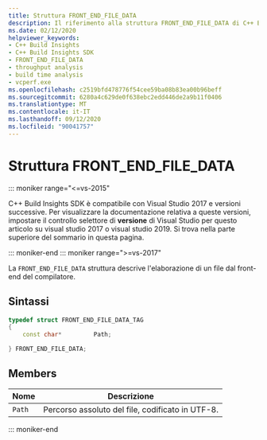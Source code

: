 ```yaml
---
title: Struttura FRONT_END_FILE_DATA
description: Il riferimento alla struttura FRONT_END_FILE_DATA di C++ Build Insights SDK.
ms.date: 02/12/2020
helpviewer_keywords:
- C++ Build Insights
- C++ Build Insights SDK
- FRONT_END_FILE_DATA
- throughput analysis
- build time analysis
- vcperf.exe
ms.openlocfilehash: c2519bfd478776f54cee59ba08b83ea00b96beff
ms.sourcegitcommit: 6280a4c629de0f638ebc2edd446de2a9b11f0406
ms.translationtype: MT
ms.contentlocale: it-IT
ms.lasthandoff: 09/12/2020
ms.locfileid: "90041757"
---
```

# <a name="front_end_file_data-structure"></a>Struttura FRONT_END_FILE_DATA

::: moniker range="<=vs-2015"

C++ Build Insights SDK è compatibile con Visual Studio 2017 e versioni successive. Per visualizzare la documentazione relativa a queste versioni, impostare il controllo selettore di **versione** di Visual Studio per questo articolo su visual studio 2017 o visual studio 2019. Si trova nella parte superiore del sommario in questa pagina.

::: moniker-end
::: moniker range=">=vs-2017"

La `FRONT_END_FILE_DATA` struttura descrive l'elaborazione di un file dal front-end del compilatore.

## <a name="syntax"></a>Sintassi

```cpp
typedef struct FRONT_END_FILE_DATA_TAG
{
    const char*         Path;

} FRONT_END_FILE_DATA;
```

## <a name="members"></a>Members

| Nome | Descrizione |
|--|--|
| `Path` | Percorso assoluto del file, codificato in UTF-8. |

::: moniker-end
